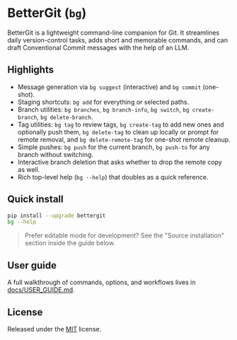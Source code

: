 # BetterGit (`bg`)

BetterGit is a lightweight command-line companion for Git. It streamlines daily version-control tasks, adds short and memorable commands, and can draft Conventional Commit messages with the help of an LLM.

## Highlights

- Message generation via `bg suggest` (interactive) and `bg commit` (one-shot).
- Staging shortcuts: `bg add` for everything or selected paths.
- Branch utilities: `bg branches`, `bg branch-info`, `bg switch`, `bg create-branch`, `bg delete-branch`.
- Tag utilities: `bg tag` to review tags, `bg create-tag` to add new ones and optionally push them, `bg delete-tag` to clean up locally or prompt for remote removal, and `bg delete-remote-tag` for one-shot remote cleanup.
- Simple pushes: `bg push` for the current branch, `bg push-to` for any branch without switching.
- Interactive branch deletion that asks whether to drop the remote copy as well.
- Rich top-level help (`bg --help`) that doubles as a quick reference.

## Quick install

```bash
pip install --upgrade bettergit
bg --help
```

> Prefer editable mode for development? See the "Source installation" section inside the guide below.

## User guide

A full walkthrough of commands, options, and workflows lives in [docs/USER_GUIDE.md](docs/USER_GUIDE.md).

## License

Released under the [MIT](LICENSE) license.
